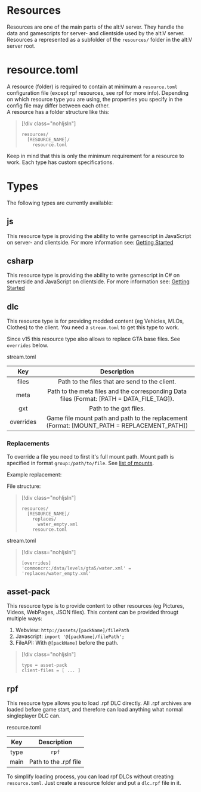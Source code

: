 # Resources

Resources are one of the main parts of the alt:V server. They handle the data and gamescripts for server- and clientside used by the alt:V server.<br>
Resources a represented as a subfolder of the `resources/` folder in the alt:V server root.

# resource.toml

A resource (folder) is required to contain at minimum a `resource.toml` configuration file (except rpf resources, see rpf for more info). Depending on which resource type you are using, the properties you specify in the config file may differ between each other.<br>
A resource has a folder structure like this:

> [!div class="nohljsln"]
>```
> resources/
>   [RESOURCE_NAME]/
>     resource.toml
>```

Keep in mind that this is only the minimum requirement for a resource to work. Each type has custom specifications.

# Types

The following types are currently available:

## js

This resource type is providing the ability to write gamescript in JavaScript on server- and clientside.
For more information see: [Getting Started](~/altv-types/docs/articles/index.md)

## csharp

This resource type is providing the ability to write gamescript in C# on serverside and JavaScript on clientside.
For more information see: [Getting Started](~/coreclr-module/docs/articles/index.md)

## dlc

This resource type is for providing modded content (eg Vehicles, MLOs, Clothes) to the client. You need a `stream.toml` to get this type to work.

Since v15 this resource type also allows to replace GTA base files. See `overrides` below.

stream.toml

|                   Key                      |                                        Description                                                      |
| :----------------------------------------: | :-----------------------------------------------------------------------------------------------------: |
| files     | Path to the files that are send to the client.                             |
| meta      | Path to the meta files and the corresponding Data files (Format: [PATH = DATA_FILE_TAG]).      |
| gxt       | Path to the gxt files. |
| overrides | Game file mount path and path to the replacement (Format: [MOUNT_PATH = REPLACEMENT_PATH]) |

### Replacements

To override a file you need to first it's full mount path. Mount path is specified in format `group:/path/to/file`. See [list of mounts](https://gist.githubusercontent.com/martonp96/59f731446c7f17db3f400c2be458c4a4/raw/38b73edc0a61cbd24383d75a41c515718aafded6/gistfile1.txt). 

Example replacement:

File structure:
> [!div class="nohljsln"]
>```
> resources/
>   [RESOURCE_NAME]/
>     replaces/
>       water_empty.xml
>     resource.toml
>```

stream.toml 
> [!div class="nohljsln"]
>```
> [overrides]
> 'commoncrc:/data/levels/gta5/water.xml' = 'replaces/water_empty.xml'
> ```

## asset-pack

This resource type is to provide content to other resources (eg Pictures, Videos, WebPages, JSON files). This content can be provided througt multiple ways:

1. Webview: `http://assets/[packName]/filePath`
2. Javascript: `import '@[packName]/filePath';`
3. FileAPI: With `@[packName]` before the path.

> [!div class="nohljsln"]
>```
> type = asset-pack
> client-files = [ ... ]
> ```

## rpf

This resource type allows you to load .rpf DLC directly. All .rpf archives are loaded before game start, and therefore can load anything what normal singleplayer DLC can.

resource.toml

| Key      | Description           |
| :------: | :-------------------: |
| type     | `rpf`                 |
| main     | Path to the .rpf file |

To simplify loading process, you can load rpf DLCs without creating `resource.toml`. Just create a resource folder and put a `dlc.rpf` file in it.
